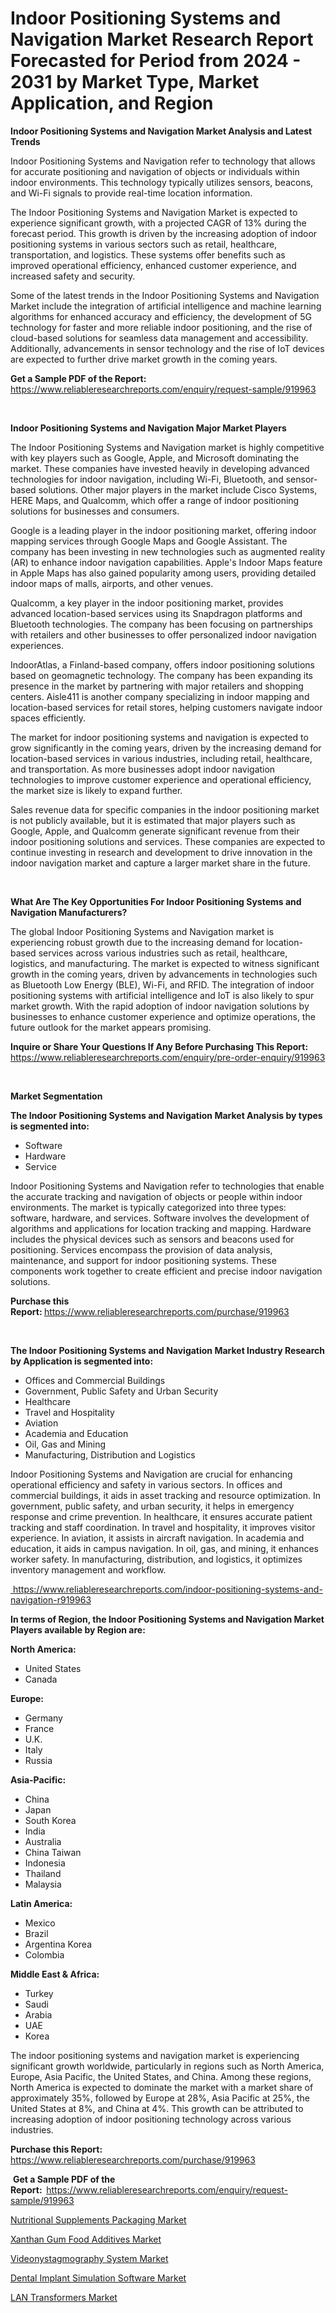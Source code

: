 <p><h1>Indoor Positioning Systems and Navigation Market Research Report Forecasted for Period from 2024 -  2031 by Market Type, Market Application, and Region</h1></p><p><strong>Indoor Positioning Systems and Navigation Market Analysis and Latest Trends</strong></p>
<p><p>Indoor Positioning Systems and Navigation refer to technology that allows for accurate positioning and navigation of objects or individuals within indoor environments. This technology typically utilizes sensors, beacons, and Wi-Fi signals to provide real-time location information.</p><p>The Indoor Positioning Systems and Navigation Market is expected to experience significant growth, with a projected CAGR of 13% during the forecast period. This growth is driven by the increasing adoption of indoor positioning systems in various sectors such as retail, healthcare, transportation, and logistics. These systems offer benefits such as improved operational efficiency, enhanced customer experience, and increased safety and security.</p><p>Some of the latest trends in the Indoor Positioning Systems and Navigation Market include the integration of artificial intelligence and machine learning algorithms for enhanced accuracy and efficiency, the development of 5G technology for faster and more reliable indoor positioning, and the rise of cloud-based solutions for seamless data management and accessibility. Additionally, advancements in sensor technology and the rise of IoT devices are expected to further drive market growth in the coming years.</p></p>
<p><strong>Get a Sample PDF of the Report:&nbsp;</strong> <a href="https://www.reliableresearchreports.com/enquiry/request-sample/919963">https://www.reliableresearchreports.com/enquiry/request-sample/919963</a></p>
<p>&nbsp;</p>
<p><strong>Indoor Positioning Systems and Navigation Major Market Players</strong></p>
<p><p>The Indoor Positioning Systems and Navigation market is highly competitive with key players such as Google, Apple, and Microsoft dominating the market. These companies have invested heavily in developing advanced technologies for indoor navigation, including Wi-Fi, Bluetooth, and sensor-based solutions. Other major players in the market include Cisco Systems, HERE Maps, and Qualcomm, which offer a range of indoor positioning solutions for businesses and consumers.</p><p>Google is a leading player in the indoor positioning market, offering indoor mapping services through Google Maps and Google Assistant. The company has been investing in new technologies such as augmented reality (AR) to enhance indoor navigation capabilities. Apple's Indoor Maps feature in Apple Maps has also gained popularity among users, providing detailed indoor maps of malls, airports, and other venues.</p><p>Qualcomm, a key player in the indoor positioning market, provides advanced location-based services using its Snapdragon platforms and Bluetooth technologies. The company has been focusing on partnerships with retailers and other businesses to offer personalized indoor navigation experiences.</p><p>IndoorAtlas, a Finland-based company, offers indoor positioning solutions based on geomagnetic technology. The company has been expanding its presence in the market by partnering with major retailers and shopping centers. Aisle411 is another company specializing in indoor mapping and location-based services for retail stores, helping customers navigate indoor spaces efficiently.</p><p>The market for indoor positioning systems and navigation is expected to grow significantly in the coming years, driven by the increasing demand for location-based services in various industries, including retail, healthcare, and transportation. As more businesses adopt indoor navigation technologies to improve customer experience and operational efficiency, the market size is likely to expand further.</p><p>Sales revenue data for specific companies in the indoor positioning market is not publicly available, but it is estimated that major players such as Google, Apple, and Qualcomm generate significant revenue from their indoor positioning solutions and services. These companies are expected to continue investing in research and development to drive innovation in the indoor navigation market and capture a larger market share in the future.</p></p>
<p>&nbsp;</p>
<p><strong>What Are The Key Opportunities For Indoor Positioning Systems and Navigation Manufacturers?</strong></p>
<p><p>The global Indoor Positioning Systems and Navigation market is experiencing robust growth due to the increasing demand for location-based services across various industries such as retail, healthcare, logistics, and manufacturing. The market is expected to witness significant growth in the coming years, driven by advancements in technologies such as Bluetooth Low Energy (BLE), Wi-Fi, and RFID. The integration of indoor positioning systems with artificial intelligence and IoT is also likely to spur market growth. With the rapid adoption of indoor navigation solutions by businesses to enhance customer experience and optimize operations, the future outlook for the market appears promising.</p></p>
<p><strong>Inquire or Share Your Questions If Any Before Purchasing This Report:</strong> <a href="https://www.reliableresearchreports.com/enquiry/pre-order-enquiry/919963">https://www.reliableresearchreports.com/enquiry/pre-order-enquiry/919963</a></p>
<p>&nbsp;</p>
<p><strong>Market Segmentation</strong></p>
<p><strong>The Indoor Positioning Systems and Navigation Market Analysis by types is segmented into:</strong></p>
<p><ul><li>Software</li><li>Hardware</li><li>Service</li></ul></p>
<p><p>Indoor Positioning Systems and Navigation refer to technologies that enable the accurate tracking and navigation of objects or people within indoor environments. The market is typically categorized into three types: software, hardware, and services. Software involves the development of algorithms and applications for location tracking and mapping. Hardware includes the physical devices such as sensors and beacons used for positioning. Services encompass the provision of data analysis, maintenance, and support for indoor positioning systems. These components work together to create efficient and precise indoor navigation solutions.</p></p>
<p><strong>Purchase this Report:&nbsp;</strong><a href="https://www.reliableresearchreports.com/purchase/919963">https://www.reliableresearchreports.com/purchase/919963</a></p>
<p>&nbsp;</p>
<p><strong>The Indoor Positioning Systems and Navigation Market Industry Research by Application is segmented into:</strong></p>
<p><ul><li>Offices and Commercial Buildings</li><li>Government, Public Safety and Urban Security</li><li>Healthcare</li><li>Travel and Hospitality</li><li>Aviation</li><li>Academia and Education</li><li>Oil, Gas and Mining</li><li>Manufacturing, Distribution and Logistics</li></ul></p>
<p><p>Indoor Positioning Systems and Navigation are crucial for enhancing operational efficiency and safety in various sectors. In offices and commercial buildings, it aids in asset tracking and resource optimization. In government, public safety, and urban security, it helps in emergency response and crime prevention. In healthcare, it ensures accurate patient tracking and staff coordination. In travel and hospitality, it improves visitor experience. In aviation, it assists in aircraft navigation. In academia and education, it aids in campus navigation. In oil, gas, and mining, it enhances worker safety. In manufacturing, distribution, and logistics, it optimizes inventory management and workflow.</p></p>
<p><a href="https://www.reliableresearchreports.com/indoor-positioning-systems-and-navigation-r919963">&nbsp;https://www.reliableresearchreports.com/indoor-positioning-systems-and-navigation-r919963</a></p>
<p><strong>In terms of Region, the Indoor Positioning Systems and Navigation Market Players available by Region are:</strong></p>
<p>
    <p> <strong> North America: </strong>
        <ul>
            <li>United States</li>
            <li>Canada</li>
        </ul>
        </p> 
    <p> <strong> Europe: </strong>
        <ul>
            <li>Germany</li>
            <li>France</li>
            <li>U.K.</li>
            <li>Italy</li>
            <li>Russia</li>
        </ul>
        </p> 
    <p> <strong> Asia-Pacific: </strong>
        <ul>
            <li>China</li>
            <li>Japan</li>
            <li>South Korea</li>
            <li>India</li>
            <li>Australia</li>
            <li>China Taiwan</li>
            <li>Indonesia</li>
            <li>Thailand</li>
            <li>Malaysia</li>
        </ul>
        </p> 
    <p> <strong> Latin America: </strong>
        <ul>
            <li>Mexico</li>
            <li>Brazil</li>
            <li>Argentina Korea</li>
            <li>Colombia</li>
        </ul>
        </p> 
    <p> <strong> Middle East & Africa: </strong>
        <ul>
            <li>Turkey</li>
            <li>Saudi</li>
            <li>Arabia</li>
            <li>UAE</li>
            <li>Korea</li>
        </ul>
    </p>
    </p>
<p><p>The indoor positioning systems and navigation market is experiencing significant growth worldwide, particularly in regions such as North America, Europe, Asia Pacific, the United States, and China. Among these regions, North America is expected to dominate the market with a market share of approximately 35%, followed by Europe at 28%, Asia Pacific at 25%, the United States at 8%, and China at 4%. This growth can be attributed to increasing adoption of indoor positioning technology across various industries.</p></p>
<p><strong>Purchase this Report: </strong><a href="https://www.reliableresearchreports.com/purchase/919963">https://www.reliableresearchreports.com/purchase/919963</a></p>
<p>&nbsp;<strong>Get a Sample PDF of the Report:&nbsp;&nbsp;</strong><a href="https://www.reliableresearchreports.com/enquiry/request-sample/919963">https://www.reliableresearchreports.com/enquiry/request-sample/919963</a></p>
<p><strong></strong></p>
<p><p><a href="https://www.linkedin.com/pulse/nutritional-supplements-packaging-market-share-analysis-qcwqc?trackingId=%2FfPdubyXToCvrpfj1L7y%2Bg%3D%3D">Nutritional Supplements Packaging Market</a></p><p><a href="https://www.linkedin.com/pulse/xanthan-gum-food-additives-industry-analysis-report-its-market-myjqf?trackingId=bcn%2BnbXeSheoxC8uvj5muw%3D%3D">Xanthan Gum Food Additives Market</a></p><p><a href="https://github.com/RickHolmes3/Market-Research-Report-List-6/blob/main/videonystagmography-system-market.md">Videonystagmography System Market</a></p><p><a href="https://github.com/Krish2023na/Market-Research-Report-List-6/blob/main/dental-implant-simulation-software-market.md">Dental Implant Simulation Software Market</a></p><p><a href="https://www.linkedin.com/pulse/global-lan-transformers-market-sector-types-applications-kt3oe?trackingId=%2B2H5cJXwTD6mrRpP9hnezw%3D%3D">LAN Transformers Market</a></p></p>